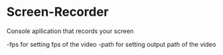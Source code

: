 # Screen-Recorder
Console apllication that records your screen

-fps for setting fps of the video
-path for setting output path of the video
